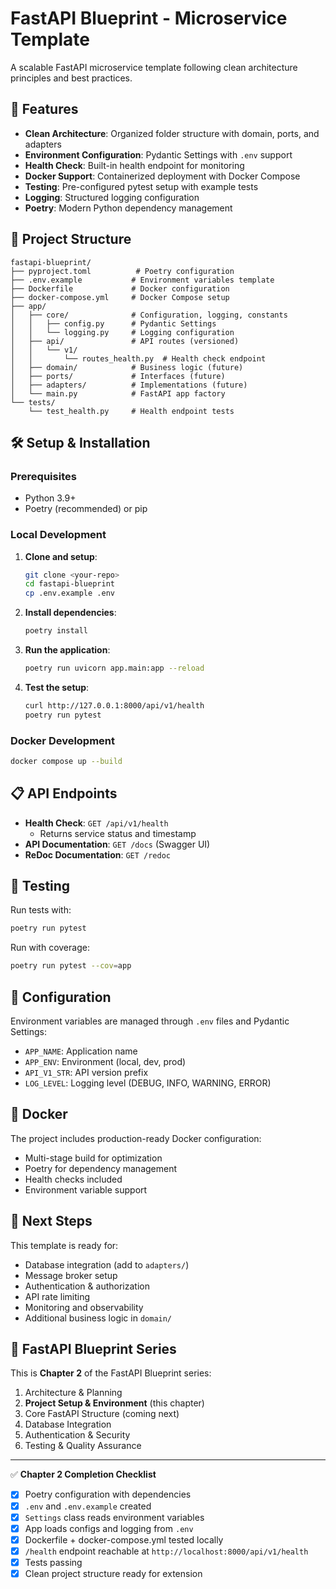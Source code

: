 # FastAPI Blueprint - Microservice Template

A scalable FastAPI microservice template following clean architecture principles and best practices.

## 🚀 Features

- **Clean Architecture**: Organized folder structure with domain, ports, and adapters
- **Environment Configuration**: Pydantic Settings with `.env` support
- **Health Check**: Built-in health endpoint for monitoring
- **Docker Support**: Containerized deployment with Docker Compose
- **Testing**: Pre-configured pytest setup with example tests
- **Logging**: Structured logging configuration
- **Poetry**: Modern Python dependency management

## 📁 Project Structure

```
fastapi-blueprint/
├── pyproject.toml          # Poetry configuration
├── .env.example           # Environment variables template
├── Dockerfile             # Docker configuration
├── docker-compose.yml     # Docker Compose setup
├── app/
│   ├── core/              # Configuration, logging, constants
│   │   ├── config.py      # Pydantic Settings
│   │   └── logging.py     # Logging configuration
│   ├── api/               # API routes (versioned)
│   │   └── v1/
│   │       └── routes_health.py  # Health check endpoint
│   ├── domain/            # Business logic (future)
│   ├── ports/             # Interfaces (future)
│   ├── adapters/          # Implementations (future)
│   └── main.py            # FastAPI app factory
└── tests/
    └── test_health.py     # Health endpoint tests
```

## 🛠️ Setup & Installation

### Prerequisites

- Python 3.9+
- Poetry (recommended) or pip

### Local Development

1. **Clone and setup**:

   ```bash
   git clone <your-repo>
   cd fastapi-blueprint
   cp .env.example .env
   ```

2. **Install dependencies**:

   ```bash
   poetry install
   ```

3. **Run the application**:

   ```bash
   poetry run uvicorn app.main:app --reload
   ```

4. **Test the setup**:
   ```bash
   curl http://127.0.0.1:8000/api/v1/health
   poetry run pytest
   ```

### Docker Development

```bash
docker compose up --build
```

## 📋 API Endpoints

- **Health Check**: `GET /api/v1/health`
  - Returns service status and timestamp
- **API Documentation**: `GET /docs` (Swagger UI)
- **ReDoc Documentation**: `GET /redoc`

## 🧪 Testing

Run tests with:

```bash
poetry run pytest
```

Run with coverage:

```bash
poetry run pytest --cov=app
```

## 🔧 Configuration

Environment variables are managed through `.env` files and Pydantic Settings:

- `APP_NAME`: Application name
- `APP_ENV`: Environment (local, dev, prod)
- `API_V1_STR`: API version prefix
- `LOG_LEVEL`: Logging level (DEBUG, INFO, WARNING, ERROR)

## 🐳 Docker

The project includes production-ready Docker configuration:

- Multi-stage build for optimization
- Poetry for dependency management
- Health checks included
- Environment variable support

## 📝 Next Steps

This template is ready for:

- Database integration (add to `adapters/`)
- Message broker setup
- Authentication & authorization
- API rate limiting
- Monitoring and observability
- Additional business logic in `domain/`

## 🎯 FastAPI Blueprint Series

This is **Chapter 2** of the FastAPI Blueprint series:

1. Architecture & Planning
2. **Project Setup & Environment** (this chapter)
3. Core FastAPI Structure (coming next)
4. Database Integration
5. Authentication & Security
6. Testing & Quality Assurance

---

✅ **Chapter 2 Completion Checklist**

- [x] Poetry configuration with dependencies
- [x] `.env` and `.env.example` created
- [x] `Settings` class reads environment variables
- [x] App loads configs and logging from `.env`
- [x] Dockerfile + docker-compose.yml tested locally
- [x] `/health` endpoint reachable at `http://localhost:8000/api/v1/health`
- [x] Tests passing
- [x] Clean project structure ready for extension
